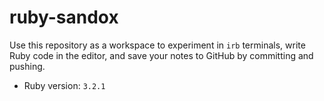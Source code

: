 # ruby-sandox

Use this repository as a workspace to experiment in `irb` terminals, write Ruby code in the editor, and save your notes to GitHub by committing and pushing.

- Ruby version: `3.2.1`
